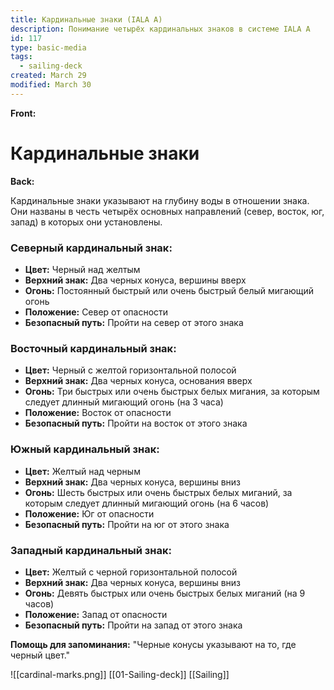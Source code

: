 ```yaml
---
title: Кардинальные знаки (IALA A)
description: Понимание четырёх кардинальных знаков в системе IALA A
id: 117
type: basic-media
tags:
  - sailing-deck
created: March 29
modified: March 30
---
```

**Front:**
# Кардинальные знаки

**Back:**
<p>Кардинальные знаки указывают на глубину воды в отношении знака. Они названы в честь четырёх основных направлений (север, восток, юг, запад) в которых они установлены.</p>

<div class="mark-section">
  <h3>Северный кардинальный знак:</h3>
  <ul>
    <li><strong>Цвет:</strong> Черный над желтым</li>
    <li><strong>Верхний знак:</strong> Два черных конуса, вершины вверх</li>
    <li><strong>Огонь:</strong> Постоянный быстрый или очень быстрый белый мигающий огонь</li>
    <li><strong>Положение:</strong> Север от опасности</li>
    <li><strong>Безопасный путь:</strong> Пройти на север от этого знака</li>
  </ul>
</div>

<div class="mark-section">
  <h3>Восточный кардинальный знак:</h3>
  <ul>
    <li><strong>Цвет:</strong> Черный с желтой горизонтальной полосой</li>
    <li><strong>Верхний знак:</strong> Два черных конуса, основания вверх</li>
    <li><strong>Огонь:</strong> Три быстрых или очень быстрых белых мигания, за которым следует длинный мигающий огонь (на 3 часа)</li>
    <li><strong>Положение:</strong> Восток от опасности</li>
    <li><strong>Безопасный путь:</strong> Пройти на восток от этого знака</li>
  </ul>
</div>

<div class="mark-section">
  <h3>Южный кардинальный знак:</h3>
  <ul>
    <li><strong>Цвет:</strong> Желтый над черным</li>
    <li><strong>Верхний знак:</strong> Два черных конуса, вершины вниз</li>
    <li><strong>Огонь:</strong> Шесть быстрых или очень быстрых белых миганий, за которым следует длинный мигающий огонь (на 6 часов)</li>
    <li><strong>Положение:</strong> Юг от опасности</li>
    <li><strong>Безопасный путь:</strong> Пройти на юг от этого знака</li>
  </ul>
</div>

<div class="mark-section">
  <h3>Западный кардинальный знак:</h3>
  <ul>
    <li><strong>Цвет:</strong> Желтый с черной горизонтальной полосой</li>
    <li><strong>Верхний знак:</strong> Два черных конуса, вершины вниз</li>
    <li><strong>Огонь:</strong> Девять быстрых или очень быстрых белых миганий (на 9 часов)</li>
    <li><strong>Положение:</strong> Запад от опасности</li>
    <li><strong>Безопасный путь:</strong> Пройти на запад от этого знака</li>
  </ul>
</div>

<p><strong>Помощь для запоминания:</strong> "Черные конусы указывают на то, где черный цвет."</p>
![[cardinal-marks.png]]
[[01-Sailing-deck]]
[[Sailing]]
